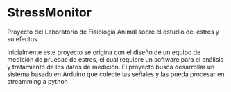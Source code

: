 # StressMonitor
Proyecto del Laboratorio de Fisiología Animal sobre el estudio del estres y su efectos.

Inicialmente este proyecto se origina con el diseño de un equipo de medición de pruebas de estres, el cual requiere un software para el análisis y tratamiento de los datos de medición. El proyecto busca desarrollar un sistema basado en Arduino que colecte las señales y las pueda procesar en streamming a python
